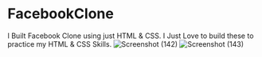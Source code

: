 # FacebookClone
I Built Facebook Clone using just HTML &amp; CSS. I Just Love to build these to practice my HTML &amp; CSS Skills.
![Screenshot (142)](https://github.com/iamasmit/FacebookClone/assets/58207304/36119420-ac60-4cb3-b5b5-86ed86e6f821)
![Screenshot (143)](https://github.com/iamasmit/FacebookClone/assets/58207304/0ce6db00-bc6e-4fe9-86f6-7637fc797eb3)

